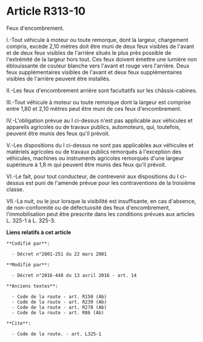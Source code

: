 # Article R313-10

Feux d'encombrement. 

I.-Tout véhicule à moteur ou toute remorque, dont la largeur, chargement compris, excède 2,10 mètres doit être muni de deux
feux visibles de l'avant et de deux feux visibles de l'arrière situés le plus près possible de l'extrémité de la largeur hors
tout. Ces feux doivent émettre une lumière non éblouissante de couleur blanche vers l'avant et rouge vers l'arrière. Deux
feux supplémentaires visibles de l'avant et deux feux supplémentaires visibles de l'arrière peuvent être installés. 

II.-Les feux d'encombrement arrière sont facultatifs sur les châssis-cabines. 

III.-Tout véhicule à moteur ou toute remorque dont la largeur est comprise entre 1,80 et 2,10 mètres peut être muni de ces
feux d'encombrement. 

IV.-L'obligation prévue au I ci-dessus n'est pas applicable aux véhicules et appareils agricoles ou de travaux publics,
automoteurs, qui, toutefois, peuvent être munis des feux qu'il prévoit. 

V.-Les dispositions du I ci-dessus ne sont pas applicables aux véhicules et matériels agricoles ou de travaux publics
remorqués à l'exception des véhicules, machines ou instruments agricoles remorqués d'une largeur supérieure à 1,8 m qui
peuvent être munis des feux qu'il prévoit.  

VI.-Le fait, pour tout conducteur, de contrevenir aux dispositions du I ci-dessus est puni de l'amende prévue pour les
contraventions de la troisième classe. 

VII.-La nuit, ou le jour lorsque la visibilité est insuffisante, en cas d'absence, de non-conformité ou de défectuosité des
feux d'encombrement, l'immobilisation peut être prescrite dans les conditions prévues aux articles L. 325-1 à L. 325-3.

**Liens relatifs à cet article**

	**Codifié par**:

	  - Décret n°2001-251 du 22 mars 2001

	**Modifié par**:

	  - Décret n°2016-448 du 13 avril 2016 - art. 14

	**Anciens textes**:

	  - Code de la route - art. R150 (Ab)
	  - Code de la route - art. R239 (Ab)
	  - Code de la route - art. R278 (Ab)
	  - Code de la route - art. R86 (Ab)

	**Cite**:

	  - Code de la route. - art. L325-1
